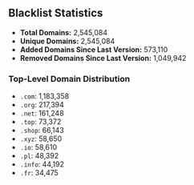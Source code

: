 ## Blacklist Statistics

- **Total Domains:** 2,545,084
- **Unique Domains:** 2,545,084
- **Added Domains Since Last Version:** 573,110
- **Removed Domains Since Last Version:** 1,049,942

### Top-Level Domain Distribution

-  `.com`: 1,183,358
-  `.org`: 217,394
-  `.net`: 161,248
-  `.top`: 73,372
-  `.shop`: 66,143
-  `.xyz`: 58,650
-  `.io`: 58,610
-  `.pl`: 48,392
-  `.info`: 44,192
-  `.fr`: 34,475

